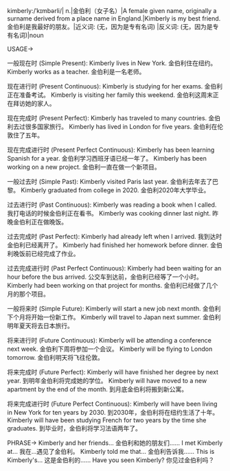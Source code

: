 kimberly:/ˈkɪmbərli/| n.|金伯利（女子名）|A female given name, originally a surname derived from a place name in England.|Kimberly is my best friend. 金伯利是我最好的朋友。|近义词: (无，因为是专有名词) |反义词: (无，因为是专有名词)|noun

USAGE->

一般现在时 (Simple Present):
Kimberly lives in New York. 金伯利住在纽约。
Kimberly works as a teacher. 金伯利是一名老师。

现在进行时 (Present Continuous):
Kimberly is studying for her exams. 金伯利正在准备考试。
Kimberly is visiting her family this weekend.  金伯利这周末正在拜访她的家人。

现在完成时 (Present Perfect):
Kimberly has traveled to many countries. 金伯利去过很多国家旅行。
Kimberly has lived in London for five years. 金伯利在伦敦住了五年。

现在完成进行时 (Present Perfect Continuous):
Kimberly has been learning Spanish for a year. 金伯利学习西班牙语已经一年了。
Kimberly has been working on a new project. 金伯利一直在做一个新项目。

一般过去时 (Simple Past):
Kimberly visited Paris last year. 金伯利去年去了巴黎。
Kimberly graduated from college in 2020. 金伯利2020年大学毕业。

过去进行时 (Past Continuous):
Kimberly was reading a book when I called. 我打电话的时候金伯利正在看书。
Kimberly was cooking dinner last night. 昨晚金伯利正在做晚饭。

过去完成时 (Past Perfect):
Kimberly had already left when I arrived. 我到达时金伯利已经离开了。
Kimberly had finished her homework before dinner. 金伯利晚饭前已经完成了作业。

过去完成进行时 (Past Perfect Continuous):
Kimberly had been waiting for an hour before the bus arrived. 公交车到达前，金伯利已经等了一个小时。
Kimberly had been working on that project for months. 金伯利已经做了几个月的那个项目。

一般将来时 (Simple Future):
Kimberly will start a new job next month. 金伯利下个月将开始一份新工作。
Kimberly will travel to Japan next summer. 金伯利明年夏天将去日本旅行。

将来进行时 (Future Continuous):
Kimberly will be attending a conference next week. 金伯利下周将参加一个会议。
Kimberly will be flying to London tomorrow. 金伯利明天将飞往伦敦。

将来完成时 (Future Perfect):
Kimberly will have finished her degree by next year. 到明年金伯利将完成她的学位。
Kimberly will have moved to a new apartment by the end of the month. 到月底金伯利将搬到新公寓。

将来完成进行时 (Future Perfect Continuous):
Kimberly will have been living in New York for ten years by 2030. 到2030年，金伯利将在纽约生活了十年。
Kimberly will have been studying French for two years by the time she graduates. 到毕业时，金伯利将学习法语两年了。


PHRASE->
Kimberly and her friends... 金伯利和她的朋友们……
I met Kimberly at... 我在...遇见了金伯利。
Kimberly told me that... 金伯利告诉我……
This is Kimberly's... 这是金伯利的……
Have you seen Kimberly? 你见过金伯利吗？
